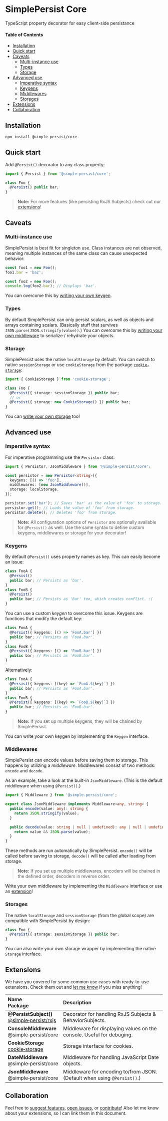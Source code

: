# SimplePersist Core
TypeScript property decorator for easy client-side persistance

#### Table of Contents
* [Installation](#installation)
* [Quick start](#quick-start)
* [Caveats](#caveats)
  * [Multi-instance use](#multi-instance-use)
  * [Types](#types)
  * [Storage](#storage)
* [Advanced use](#advanced-use)
  * [Imperative syntax](#imperative-syntax)
  * [Keygens](#keygens)
  * [Middlewares](#middlewares)
  * [Storages](#storages)
* [Extensions](#extensions)
* [Collaboration](#collaboration)

## Installation
```bash
npm install @simple-persist/core
```

## Quick start
Add `@Persist()` decorator to any class property:
```ts
import { Persist } from '@simple-persist/core';

class Foo {
  @Persist() public bar;
}
```
> **Note:** For more features (like persisting RxJS Subjects) check out our [extensions](#extensions)!

## Caveats

### Multi-instance use
SimplePersist is best fit for singleton use. Class instances are not observed, meaning multiple instances of the same class can cause unexpected behavior:
```ts
const foo1 = new Foo();
foo1.bar = 'baz';

const foo2 = new Foo();
console.log(foo2.bar); // Displays 'baz'.
```
You can overcome this by [writing your own keygen](#keygens).

### Types
By default SimplePersist can only persist scalars, as well as objects and arrays containing scalars. (Basically stuff that survives `JSON.parse(JSON.stringify(value))`.) You can overcome this by [writing your own middleware](#middlewares) to serialize / rehydrate your objects.

### Storage
SimplePersist uses the native `localStorage` by default. You can switch to native `sessionStorage` or use `cookieStorage` from the package [`cookie-storage`](https://www.npmjs.com/package/cookie-storage):
```ts
import { CookieStorage } from 'cookie-storage';

class Foo {
  @Persist({ storage: sessionStorage }) public bar;
  // or
  @Persist({ storage: new CookieStorage() }) public baz;
}
```
You can [write your own storage](#storages) too!

## Advanced use

### Imperative syntax
For imperative programming use the `Persistor` class:
```ts
import { Persistor, JsonMiddleware } from '@simple-persist/core';

const persistor = new Persistor<string>({
  keygens: [() => 'foo'],
  middlewares: [new JsonMiddleware()],
  storage: localStorage,
});

persistor.set('bar'); // Saves 'bar' as the value of 'foo' to storage.
persistor.get(); // Loads the value of 'foo' from storage.
persistor.delete(); // Deletes 'foo' from storage.
```
> **Note:**  All configuration options of `Persistor` are optionally available for `@Persist()` as well.
> Use the same syntax to define custom keygens, middlewares or storage for your decorator!

### Keygens
By default `@Persist()` uses property names as key. This can easily become an issue:
```ts
class FooA {
  @Persist()
  public bar; // Persists as 'bar'.
}
class FooB {
  @Persist()
  public bar; // Persists as 'bar' too, which creates conflict. :(
}
```
You can use a custom *keygen* to overcome this issue. Keygens are functions that modify the default key:
```ts
class FooA {
  @Persist({ keygens: [() => 'FooA.bar'] })
  public bar; // Persists as 'FooA.bar'.
}
class FooB {
  @Persist({ keygens: [() => 'FooB.bar'] })
  public bar; // Persists as 'FooB.bar'.
}
```
Alternatively:
```ts
class FooA {
  @Persist({ keygens: [(key) => `FooA.${key}`] })
  public bar; // Persists as 'FooA.bar'.
}
class FooB {
  @Persist({ keygens: [(key) => `FooB.${key}`] })
  public bar; // Persists as 'FooB.bar'.
}
```
> **Note:**  If you set up multiple keygens, they will be chained by SimplePersist.

You can write your own keygen by implementing the `Keygen` interface.

### Middlewares
SimplePersist can encode values before saving them to storage. This happens by utilizing a *middleware*. Middlewares consist of two methods: `encode` and `decode`.

As an example, take a look at the built-in `JsonMiddleware`. (This is the default middleware when using `@Persist()`.)
```ts
import { Middleware } from '@simple-persist/core';

export class JsonMiddleware implements Middleware<any, string> {
  public encode(value: any): string {
    return JSON.stringify(value);
  }

  public decode(value: string | null | undefined): any | null | undefined {
    return value && JSON.parse(value);
  }
}
```
These methods are run automatically by SimplePersist. `encode()` will be called before saving to storage, `decode()` will be called after loading from storage.

> **Note:**  If you set up multiple middlewares, encoders will be chained in the defined order, decoders in reverse order.

Write your own middleware by implementing the `Middleware` interface or use an [extension](#extensions)!

### Storages
The native `localStorage` and `sessionStorage` (from the global scope) are compatible with SimplePersist by design:
```ts
class Foo {
  @Persist({ storage: sessionStorage }) public bar;
}
```

You can also write your own storage wrapper by implementing the native `Storage` interface.

## Extensions
We have you covered for some common use cases with ready-to-use extensions. Check them out and [let me know](https://github.com/kobalazs) if you miss anything!

| Name<br>Package  | Description  |
|:---|:---|
| **@PersistSubject()**<br>[@simple&#8209;persist/rxjs](https://www.npmjs.com/package/@simple-persist/rxjs)  | Decorator for handling RxJS Subjects & BehaviorSubjects.  |
| **ConsoleMiddleware**<br>@simple&#8209;persist/core  | Middleware for displaying values on the console. Useful for debuging.  |
| **CookieStorage**<br>[cookie&#8209;storage](https://www.npmjs.com/package/cookie-storage)  | Storage interface for cookies.  |
| **DateMiddleware**<br>@simple&#8209;persist/core  | Middleware for handling JavaScript Date objects.  |
| **JsonMiddleware**<br>@simple&#8209;persist/core  | Middleware for encoding to/from JSON. (Default when using `@Persist()`.) |

## Collaboration

Feel free to [suggest features](https://github.com/kobalazs), [open issues](https://github.com/kobalazs/simple-persist-core/issues), or [contribute](https://github.com/kobalazs/simple-persist-core/pulls)! Also let me know about your extensions, so I can link them in this document.

